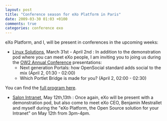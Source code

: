```yaml
---
layout: post
title: "Conference season for eXo Platform in Paris"
date: 2009-03-30 01:03 +0100
comments: true
categories: conference exo
---
```

eXo Platform, and I, will be present in conferences in the upcoming weeks:

* [Linux Solutions](http://www.solutionslinux.fr/), March 31st - April 2nd : In addition to the demonstration pod where you can meet eXo people, I am inviting you to joing us during the [OW2 Annual Conference](http://www.ow2.org/view/Events2009AnnualConference/) presentations:
   * Next generation Portals: how OpenSocial standard adds social to the mix (April 2, 01:30 - 02:00)
   * Which Portlet Bridge is made for you? (April 2, 02:00 - 02:30)

You can find the [full program here](http://www.ow2.org/view/Events2009AnnualConference/Sessions).

* [Salon Intranet](http://www.salon-intranet.com/), May 12th,13th : Once again, eXo will be present with a demonstration pod, but also come to meet eXo CEO, Benjamin Mestrallet and myself during the "eXo Platform, the Open Source solution for your Intranet" on May 12th from 3pm-4pm.
